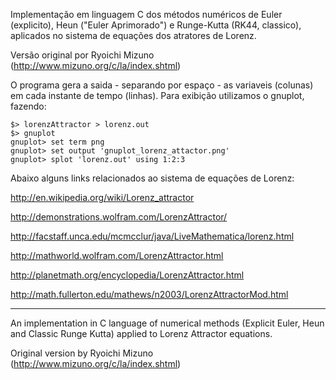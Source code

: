 Implementação em linguagem C dos métodos numéricos de Euler (explicito), Heun ("Euler Aprimorado") e Runge-Kutta (RK44, classico), aplicados no sistema de equações dos atratores de Lorenz.

Versão original por Ryoichi Mizuno (http://www.mizuno.org/c/la/index.shtml)

O programa gera a saida - separando por espaço - as variaveis (colunas) em cada instante de tempo (linhas). Para exibição utilizamos o gnuplot, fazendo:

```
$> lorenzAttractor > lorenz.out
$> gnuplot
gnuplot> set term png
gnuplot> set output 'gnuplot_lorenz_attactor.png'
gnuplot> splot 'lorenz.out' using 1:2:3
```

Abaixo alguns links relacionados ao sistema de equações de Lorenz:

http://en.wikipedia.org/wiki/Lorenz_attractor

http://demonstrations.wolfram.com/LorenzAttractor/

http://facstaff.unca.edu/mcmcclur/java/LiveMathematica/lorenz.html

http://mathworld.wolfram.com/LorenzAttractor.html

http://planetmath.org/encyclopedia/LorenzAttractor.html

http://math.fullerton.edu/mathews/n2003/LorenzAttractorMod.html


---


An implementation in C language of numerical methods (Explicit Euler, Heun and Classic Runge Kutta) applied to Lorenz Attractor equations.

Original version by Ryoichi Mizuno (http://www.mizuno.org/c/la/index.shtml)